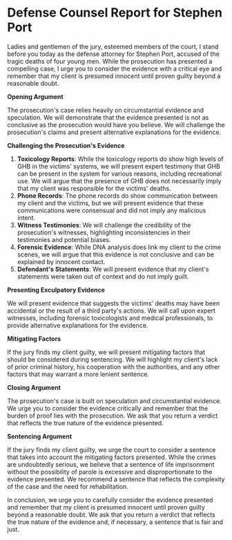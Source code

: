 # Defense Counsel Report for Stephen Port

Ladies and gentlemen of the jury, esteemed members of the court, I stand before you today as the defense attorney for Stephen Port, accused of the tragic deaths of four young men. While the prosecution has presented a compelling case, I urge you to consider the evidence with a critical eye and remember that my client is presumed innocent until proven guilty beyond a reasonable doubt.

**Opening Argument**

The prosecution's case relies heavily on circumstantial evidence and speculation. We will demonstrate that the evidence presented is not as conclusive as the prosecution would have you believe. We will challenge the prosecution's claims and present alternative explanations for the evidence.

**Challenging the Prosecution's Evidence**

1. **Toxicology Reports**: While the toxicology reports do show high levels of GHB in the victims' systems, we will present expert testimony that GHB can be present in the system for various reasons, including recreational use. We will argue that the presence of GHB does not necessarily imply that my client was responsible for the victims' deaths.
2. **Phone Records**: The phone records do show communication between my client and the victims, but we will present evidence that these communications were consensual and did not imply any malicious intent.
3. **Witness Testimonies**: We will challenge the credibility of the prosecution's witnesses, highlighting inconsistencies in their testimonies and potential biases.
4. **Forensic Evidence**: While DNA analysis does link my client to the crime scenes, we will argue that this evidence is not conclusive and can be explained by innocent contact.
5. **Defendant's Statements**: We will present evidence that my client's statements were taken out of context and do not imply guilt.

**Presenting Exculpatory Evidence**

We will present evidence that suggests the victims' deaths may have been accidental or the result of a third party's actions. We will call upon expert witnesses, including forensic toxicologists and medical professionals, to provide alternative explanations for the evidence.

**Mitigating Factors**

If the jury finds my client guilty, we will present mitigating factors that should be considered during sentencing. We will highlight my client's lack of prior criminal history, his cooperation with the authorities, and any other factors that may warrant a more lenient sentence.

**Closing Argument**

The prosecution's case is built on speculation and circumstantial evidence. We urge you to consider the evidence critically and remember that the burden of proof lies with the prosecution. We ask that you return a verdict that reflects the true nature of the evidence presented.

**Sentencing Argument**

If the jury finds my client guilty, we urge the court to consider a sentence that takes into account the mitigating factors presented. While the crimes are undoubtedly serious, we believe that a sentence of life imprisonment without the possibility of parole is excessive and disproportionate to the evidence presented. We recommend a sentence that reflects the complexity of the case and the need for rehabilitation.

In conclusion, we urge you to carefully consider the evidence presented and remember that my client is presumed innocent until proven guilty beyond a reasonable doubt. We ask that you return a verdict that reflects the true nature of the evidence and, if necessary, a sentence that is fair and just.